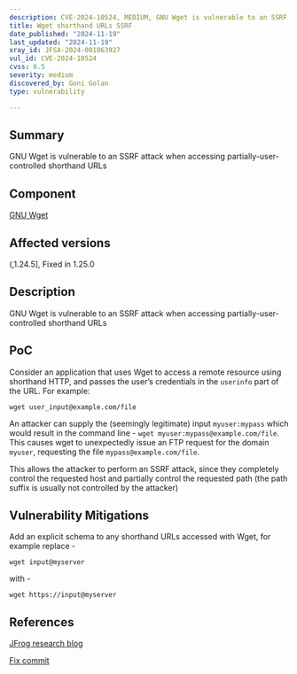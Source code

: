 ```yaml
---
description: CVE-2024-10524, MEDIUM, GNU Wget is vulnerable to an SSRF attack when accessing partially-user-controlled shorthand URLs
title: Wget shorthand URLs SSRF
date_published: "2024-11-19"
last_updated: "2024-11-19"
xray_id: JFSA-2024-001063927
vul_id: CVE-2024-10524
cvss: 6.5
severity: medium
discovered_by: Goni Golan
type: vulnerability

---
```


## Summary

GNU Wget is vulnerable to an SSRF attack when accessing partially-user-controlled shorthand URLs

## Component

[GNU Wget](https://www.gnu.org/software/wget/)

## Affected versions

(,1.24.5], Fixed in 1.25.0

## Description

GNU Wget is vulnerable to an SSRF attack when accessing partially-user-controlled shorthand URLs



## PoC

Consider an application that uses Wget to access a remote resource using shorthand HTTP, and passes the user’s credentials in the `userinfo` part of the URL. For example:

`wget user_input@example.com/file`

An attacker can supply the (seemingly legitimate) input `myuser:mypass`  which would result in the command line - `wget myuser:mypass@example.com/file`. This causes wget to unexpectedly issue an FTP request for the domain `myuser`, requesting the file `mypass@example.com/file`.

This allows the attacker to perform an SSRF attack, since they completely control the requested host and partially control the requested path (the path suffix is usually not controlled by the attacker)



## Vulnerability Mitigations

Add an explicit schema to any shorthand URLs accessed with Wget, for example replace -

`wget input@myserver`

with -

`wget https://input@myserver`



## References

[JFrog research blog](https://jfrog.com/blog/cve-2024-10524-wget-zero-day-vulnerability/)

[Fix commit](https://git.savannah.gnu.org/cgit/wget.git/commit/?id=c419542d956a2607bbce5df64b9d378a8588d778)

